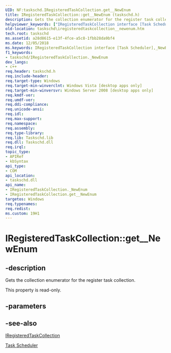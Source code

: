 ```yaml
---
UID: NF:taskschd.IRegisteredTaskCollection.get__NewEnum
title: IRegisteredTaskCollection::get__NewEnum (taskschd.h)
description: Gets the collection enumerator for the register task collection.helpviewer_keywords: ["IRegisteredTaskCollection interface [Task Scheduler]","_NewEnum property","IRegisteredTaskCollection._NewEnum","IRegisteredTaskCollection.get__NewEnum","IRegisteredTaskCollection::_NewEnum","IRegisteredTaskCollection::get__NewEnum","_NewEnum property [Task Scheduler]","_NewEnum property [Task Scheduler]","IRegisteredTaskCollection interface","get__NewEnum","taskschd.iregisteredtaskcollection__newenum","taskschd/IRegisteredTaskCollection::_NewEnum","taskschd/IRegisteredTaskCollection::get__NewEnum"]
old-location: taskschd\iregisteredtaskcollection__newenum.htm
tech.root: taskschd
ms.assetid: a28d8615-e13f-4fce-a5c8-1fbb28da9bf4
ms.date: 12/05/2018
ms.keywords: IRegisteredTaskCollection interface [Task Scheduler],_NewEnum property, IRegisteredTaskCollection._NewEnum, IRegisteredTaskCollection.get__NewEnum, IRegisteredTaskCollection::_NewEnum, IRegisteredTaskCollection::get__NewEnum, _NewEnum property [Task Scheduler], _NewEnum property [Task Scheduler],IRegisteredTaskCollection interface, get__NewEnum, taskschd.iregisteredtaskcollection__newenum, taskschd/IRegisteredTaskCollection::_NewEnum, taskschd/IRegisteredTaskCollection::get__NewEnum
f1_keywords:
- taskschd/IRegisteredTaskCollection._NewEnum
dev_langs:
- c++
req.header: taskschd.h
req.include-header: 
req.target-type: Windows
req.target-min-winverclnt: Windows Vista [desktop apps only]
req.target-min-winversvr: Windows Server 2008 [desktop apps only]
req.kmdf-ver: 
req.umdf-ver: 
req.ddi-compliance: 
req.unicode-ansi: 
req.idl: 
req.max-support: 
req.namespace: 
req.assembly: 
req.type-library: 
req.lib: Taskschd.lib
req.dll: Taskschd.dll
req.irql: 
topic_type:
- APIRef
- kbSyntax
api_type:
- COM
api_location:
- taskschd.dll
api_name:
- IRegisteredTaskCollection._NewEnum
- IRegisteredTaskCollection.get__NewEnum
targetos: Windows
req.typenames: 
req.redist: 
ms.custom: 19H1
---
```


# IRegisteredTaskCollection::get__NewEnum


## -description


Gets the collection enumerator for the register task collection.

This property is read-only.


## -parameters


## -see-also




<a href="https://docs.microsoft.com/windows/desktop/api/taskschd/nn-taskschd-iregisteredtaskcollection">IRegisteredTaskCollection</a>



<a href="https://docs.microsoft.com/windows/desktop/TaskSchd/task-scheduler-start-page">Task Scheduler</a>
 

 


